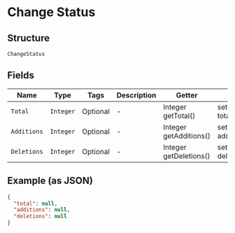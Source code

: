 
# Change Status

## Structure

`ChangeStatus`

## Fields

| Name | Type | Tags | Description | Getter | Setter |
|  --- | --- | --- | --- | --- | --- |
| `Total` | `Integer` | Optional | - | Integer getTotal() | setTotal(Integer total) |
| `Additions` | `Integer` | Optional | - | Integer getAdditions() | setAdditions(Integer additions) |
| `Deletions` | `Integer` | Optional | - | Integer getDeletions() | setDeletions(Integer deletions) |

## Example (as JSON)

```json
{
  "total": null,
  "additions": null,
  "deletions": null
}
```

